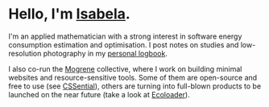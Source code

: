 # Hello, I'm [Isabela](https://dematos.dev).

I'm an applied mathematician with a strong interest in software energy consumption estimation and optimisation.
I post notes on studies and low-resolution photography in my [personal logbook](https://dematos.dev).

I also co-run the [Mogrene](https://mogrene.com) collective, where I work on building minimal websites and resource-sensitive tools.
Some of them are open-source and free to use (see [CSSential](https://cssential.mogrene.com)), others are turning into full-blown products to be launched on the near future (take a look at [Ecoloader](https://ecoloader.com)).
